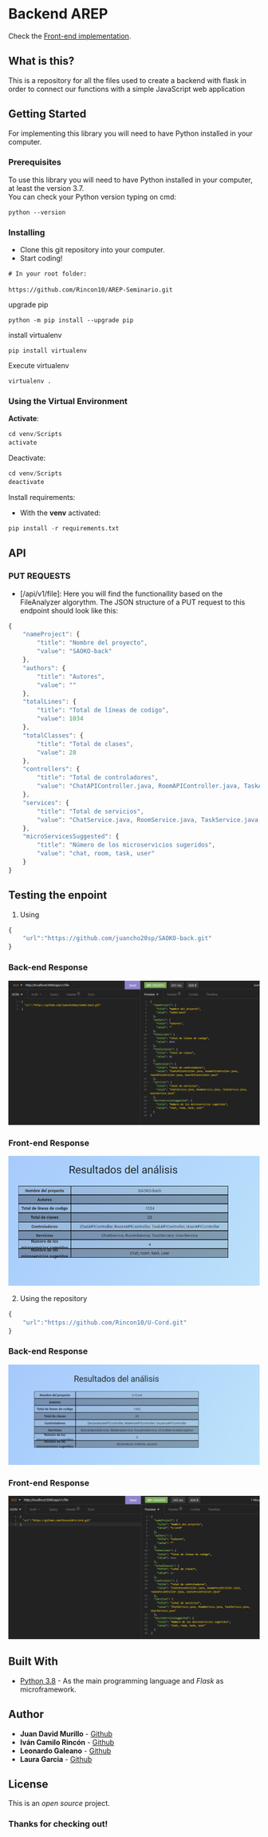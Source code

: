 # Backend AREP

Check the [Front-end implementation](https://github.com/juancho20sp/final-arep-front).

## What is this?

This is a repository for all the files used to create a backend with flask in order to connect our functions with a simple JavaScript web application

## Getting Started

For implementing this library you will need to have Python installed in your computer.

### Prerequisites
To use this library you will need to have Python installed in your computer, at least the version 3.7. <br/>
You can check your Python version typing on cmd:

```
python --version
```

### Installing
- Clone this git repository into your computer.
- Start coding!

```
# In your root folder:

https://github.com/Rincon10/AREP-Seminario.git
```

upgrade pip
```
python -m pip install --upgrade pip
```

install virtualenv
```
pip install virtualenv
```

Execute virtualenv
```
virtualenv .
```

### Using the Virtual Environment
**Activate**:
``` python
cd venv/Scripts
activate
```

Deactivate:
``` python
cd venv/Scripts
deactivate
```

Install requirements:
- With the **venv** activated: 

``` python
pip install -r requirements.txt
```

## API
### PUT REQUESTS
- [/api/v1/file]: Here you will find the functionallity based on the FileAnalyzer algorythm. The JSON structure of a PUT request to this endpoint should look like this:
```javascript
{
	"nameProject": {
		"title": "Nombre del proyecto",
		"value": "SAOKO-back"
	},
	"authors": {
		"title": "Autores",
		"value": ""
	},
	"totalLines": {
		"title": "Total de líneas de codigo",
		"value": 1034
	},
	"totalClasses": {
		"title": "Total de clases",
		"value": 28
	},
	"controllers": {
		"title": "Total de controladores",
		"value": "ChatAPIController.java, RoomAPIController.java, TaskAPIController.java, UserAPIController.java"
	},
	"services": {
		"title": "Total de servicios",
		"value": "ChatService.java, RoomService.java, TaskService.java, UserService.java"
	},
	"microServicesSuggested": {
		"title": "Número de los microservicios sugeridos",
		"value": "chat, room, task, user"
	}
}
```

## Testing the enpoint

1. Using 
```js
{
    "url":"https://github.com/juancho20sp/SAOKO-back.git"
}
```

### Back-end Response

<img src="./resources/example01.png" />

### Front-end Response

<img src="./resources/example01-f.png" />

2. Using the repository
```js
{
    "url":"https://github.com/Rincon10/U-Cord.git"
}
```

### Back-end Response

<img src="./resources/example02-f.png" />

### Front-end Response

<img src="./resources/example02.png" />

## Built With

* [Python 3.8](https://www.python.org/) - As the main programming language and *Flask* as microframework.



## Author

* **Juan David Murillo** - [Github](https://github.com/juancho20sp) 
* **Iván Camilo Rincón** - [Github](https://github.com/Rincon10) 
* **Leonardo Galeano** - [Github](https://github.com/Ersocaut) 
* **Laura Garcia** - [Github](https://github.com/laura-gar) 





## License

This is an *open source* project.

### Thanks for checking out!
